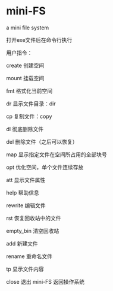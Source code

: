 # mini-FS
a mini file system

打开exe文件后在命令行执行

用户指令：

create	创建空间

mount	挂载空间

fmt	格式化当前空间

dr	显示文件目录：dir

cp	复制文件：copy

dl	彻底删除文件

del	删除文件（之后可以恢复）

map	显示指定文件在空间所占用的全部块号

opt	优化空间，单个文件连续存放

att	显示文件属性

help	帮助信息

rewrite	编辑文件

rst	恢复回收站中的文件

empty_bin	清空回收站

add	新建文件

rename	重命名文件

tp	显示文件内容

close	退出 mini-FS 返回操作系统

